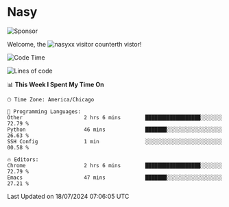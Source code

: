 # Nasy

<!--
<p align="center">
<img height="200" src="https://github-readme-stats.vercel.app/api?username=nasyxx&count_private=true&show_icons=true&theme=dracula&include_all_commits=true"/>
<img height="200" src="https://github-readme-stats.vercel.app/api/top-langs/?username=nasyxx&theme=dracula&hide=html,jupyter+notebook&count_private=true&show_icons=true"/>
</p>

  
----------------
-->

![Sponsor](https://img.shields.io/static/v1.svg?label=Sponsor&message=%E2%9D%A4&logo=GitHub&style=flat&color=pink)
 
Welcome, the ![nasyxx visitor counter](https://count.getloli.com/get/@nasyxx?theme=rule34)th vistor!
 
<!--START_SECTION:waka-->
![Code Time](http://img.shields.io/badge/Code%20Time-4%2C543%20hrs%2026%20mins-blue)

![Lines of code](https://img.shields.io/badge/From%20Hello%20World%20I%27ve%20Written-0%20lines%20of%20code-blue)

📊 **This Week I Spent My Time On** 

```text
🕑︎ Time Zone: America/Chicago

💬 Programming Languages: 
Other                    2 hrs 6 mins        ██████████████████░░░░░░░   72.79 % 
Python                   46 mins             ███████░░░░░░░░░░░░░░░░░░   26.63 % 
SSH Config               1 min               ░░░░░░░░░░░░░░░░░░░░░░░░░   00.58 % 

🔥 Editors: 
Chrome                   2 hrs 6 mins        ██████████████████░░░░░░░   72.79 % 
Emacs                    47 mins             ███████░░░░░░░░░░░░░░░░░░   27.21 % 
```


 Last Updated on 18/07/2024 07:06:05 UTC
<!--END_SECTION:waka-->

<!-- ![visitors](https://visitor-badge.laobi.icu/badge?page_id=nasyxx.nasyxx) -->

